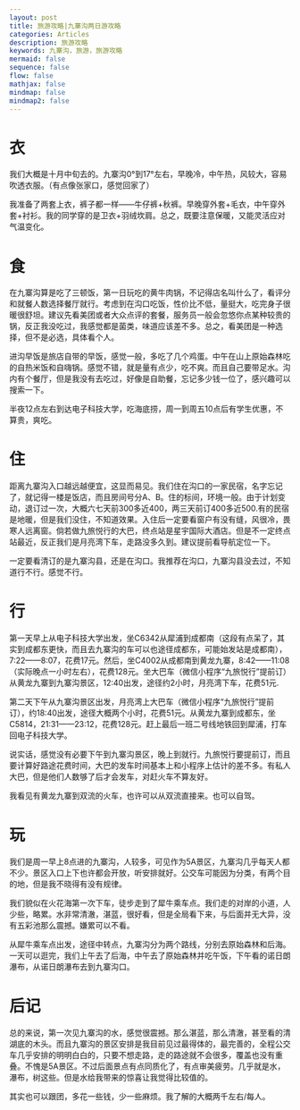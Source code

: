 ```yaml
---
layout: post
title: 旅游攻略|九寨沟两日游攻略
categories: Articles
description: 旅游攻略
keywords: 九寨沟，旅游，旅游攻略
mermaid: false
sequence: false
flow: false
mathjax: false
mindmap: false
mindmap2: false
---
```




# 衣

我们大概是十月中旬去的。九寨沟0°到17°左右，早晚冷，中午热，风较大，容易吹透衣服。（有点像张家口，感觉回家了）

我准备了两套上衣，裤子都一样——牛仔裤+秋裤。早晚穿外套+毛衣，中午穿外套+衬衫。我的同学穿的是卫衣+羽绒坎肩。总之，既要注意保暖，又能灵活应对气温变化。


# 食
在九寨沟算是吃了三顿饭，第一日玩吃的黄牛肉锅，不记得店名叫什么了，看评分和就餐人数选择餐厅就行。考虑到在沟口吃饭，性价比不低，量挺大，吃完身子很暖很舒坦。建议先看美团或者大众点评的套餐，服务员一般会忽悠你点某种较贵的锅，反正我没吃过，我感觉都是菌类，味道应该差不多。总之，看美团是一种选择，但不是必选，具体看个人。

进沟早饭是旅店自带的早饭，感觉一般，多吃了几个鸡蛋。中午在山上原始森林吃的自热米饭和自嗨锅。感觉不错，就是量有点少，吃不爽。而且自己要带足水。沟内有个餐厅，但是我没有去吃过，好像是自助餐，忘记多少钱一位了，感兴趣可以搜索一下。

半夜12点左右到达电子科技大学，吃海底捞，周一到周五10点后有学生优惠，不算贵，爽吃。

# 住
距离九寨沟入口越远越便宜，这显而易见。我们住在沟口的一家民宿，名字忘记了，就记得一楼是饭店，而且房间号分A、B。住的标间，环境一般。由于计划变动，退订过一次，大概六七天前300多近400，两三天前订400多近500.有的民宿是地暖，但是我们没住，不知道效果。入住后一定要看窗户有没有缝，风很冷，畏寒人远离窗。倘若做九旅悦行的大巴，终点站是星宇国际大酒店。但是不一定终点站最近，反正我们是月亮湾下车，走路没多久到。建议提前看导航定位一下。

一定要看清订的是九寨沟县，还是在沟口。我推荐在沟口，九寨沟县没去过，不知道行不行。感觉不行。

# 行
第一天早上从电子科技大学出发，坐C6342从犀浦到成都南（这段有点呆了，其实到成都东更快，而且去九寨沟的车可以也途径成都东，可能始发站是成都南），7:22——8:07，花费17元。然后，坐C4002从成都南到黄龙九寨，8:42——11:08（实际晚点一小时左右），花费128元。坐大巴车（微信小程序“九旅悦行”提前订）从黄龙九寨到九寨沟景区，12:40出发，途径约2小时，月亮湾下车，花费51元.

第二天下午从九寨沟景区出发，月亮湾上大巴车（微信小程序“九旅悦行”提前订），约18:40出发，途径大概两个小时，花费51元。从黄龙九寨到成都东，坐C5814，21:31——23:12，花费128元。赶上最后一班二号线地铁回到犀浦，打车回电子科技大学。

说实话，感觉没有必要下午到九寨沟景区，晚上到就行。九旅悦行要提前订，而且要计算好路途花费时间，大巴的发车时间基本上和小程序上估计的差不多。有私人大巴，但是他们人数够了后才会发车，对赶火车不算友好。

我看见有黄龙九寨到双流的火车，也许可以从双流直接来。也可以自驾。

# 玩
我们是周一早上8点进的九寨沟，人较多，可见作为5A景区，九寨沟几乎每天人都不少。景区入口上下也许都会开放，听安排就好。公交车可能因为分类，有两个目的地，但是我不晓得有没有规律。

我们貌似在火花海第一次下车，徒步走到了犀牛乘车点。我们走的对岸的小道，人少些，略累。水非常清澈，湛蓝，很好看，但是全局看下来，与后面并无大异，没有五彩池那么震撼。嫌累可以不看。

从犀牛乘车点出发，途径中转点，九寨沟分为两个路线，分别去原始森林和后海。一天可以逛完，我们上午去了后海，中午去了原始森林并吃午饭，下午看的诺日朗瀑布，从诺日朗瀑布去到九寨沟口。


# 后记

总的来说，第一次见九寨沟的水，感觉很震撼。那么湛蓝，那么清澈，甚至看的清湖底的木头。而且九寨沟的景区安排是我目前见过最得体的，最完善的，全程公交车几乎安排的明明白白的，只要不想走路，走的路途就不会很多，覆盖也没有重叠。不愧是5A景区。不过后面景点有点同质化了，有点审美疲劳。几乎就是水，瀑布，树这些。但是水给我带来的惊喜让我觉得比较值的。

其实也可以跟团，多花一些钱，少一些麻烦。我了解的大概两千左右/每人。